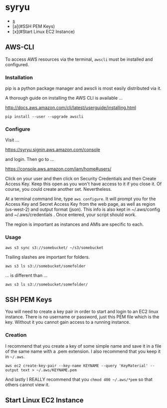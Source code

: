 # syryu

*	[s](#AWS-CLI)
*	[a](#SSH PEM Keys)
*	[x](#Start Linux EC2 Instance)





##	AWS-CLI

To access AWS resources via the terminal, `awscli` must be installed and configured.


###	Installation

pip is a python package manager and awscli is most easily distributed via it.

A thorough guide on installing the AWS CLI is available ...

http://docs.aws.amazon.com/cli/latest/userguide/installing.html

`pip install --user --upgrade awscli`


###	Configure

Visit ...

https://syryu.signin.aws.amazon.com/console

and login. Then go to ...

https://console.aws.amazon.com/iam/home#users/

Click on your user and then click on Security Credentials and then Create Access Key. Keep this open as you won't have access to it if you close it. Of course, you could create another set. Nevertheless.

At a terminal command line, type `aws configure`. It will prompt you for the Access Key and Secret Access Key from the web page, as well as region (us-west-2) and output format (json). This info is also kept in ~/.aws/config and ~/.aws/credentials . Once entered, your script should work.

The region is important as instances and AMIs are specific to each.


###	Usage

`aws s3 sync s3://somebucket/ ~/s3/somebucket`

Trailing slashes are important for folders.

`aws s3 ls s3://somebucket/somefolder`

... is different than ...

`aws s3 ls s3://somebucket/somefolder/`



## SSH PEM Keys

You will need to create a key pair in order to start and login to an EC2 linux instance.
There is no username or password, just this PEM file which is the key.
Without it you cannot gain access to a running instance.

### Creation

I recommend that you create a key of some simple name and save it in a file of the same name with a .pem extension.
I also recommend that you keep it in `~/.aws`.

`aws ec2 create-key-pair --key-name KEYNAME --query 'KeyMaterial' --output text > ~/.aws/KEYNAME.pem`

And lastly I REALLY recommend that you `chmod 400 ~/.aws/*pem` so that others cannot view it.







## Start Linux EC2 Instance





